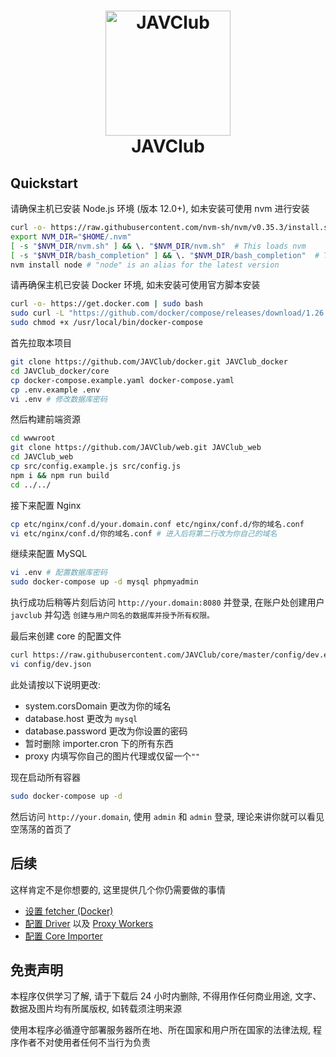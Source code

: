 <h1 align="center">
  <img src="https://github.com/JAVClub/core/raw/master/docs/logo.png" alt="JAVClub" width="200">
  <br>JAVClub</br>
</h1>

## Quickstart

请确保主机已安装 Node.js 环境 (版本 12.0+), 如未安装可使用 nvm 进行安装
```bash
curl -o- https://raw.githubusercontent.com/nvm-sh/nvm/v0.35.3/install.sh | bash
export NVM_DIR="$HOME/.nvm"
[ -s "$NVM_DIR/nvm.sh" ] && \. "$NVM_DIR/nvm.sh"  # This loads nvm
[ -s "$NVM_DIR/bash_completion" ] && \. "$NVM_DIR/bash_completion"  # This loads nvm bash_completion
nvm install node # "node" is an alias for the latest version
```

请再确保主机已安装 Docker 环境, 如未安装可使用官方脚本安装
```bash
curl -o- https://get.docker.com | sudo bash
sudo curl -L "https://github.com/docker/compose/releases/download/1.26.2/docker-compose-$(uname -s)-$(uname -m)" -o /usr/local/bin/docker-compose
sudo chmod +x /usr/local/bin/docker-compose
```

首先拉取本项目
```bash
git clone https://github.com/JAVClub/docker.git JAVClub_docker
cd JAVClub_docker/core
cp docker-compose.example.yaml docker-compose.yaml
cp .env.example .env
vi .env # 修改数据库密码
```

然后构建前端资源
```bash
cd wwwroot
git clone https://github.com/JAVClub/web.git JAVClub_web
cd JAVClub_web
cp src/config.example.js src/config.js
npm i && npm run build
cd ../../
```

接下来配置 Nginx
```bash
cp etc/nginx/conf.d/your.domain.conf etc/nginx/conf.d/你的域名.conf
vi etc/nginx/conf.d/你的域名.conf # 进入后将第二行改为你自己的域名
```

继续来配置 MySQL
```bash
vi .env # 配置数据库密码
sudo docker-compose up -d mysql phpmyadmin
```
执行成功后稍等片刻后访问 `http://your.domain:8080` 并登录, 在账户处创建用户 `javclub` 并勾选 `创建与用户同名的数据库并授予所有权限。`

最后来创建 core 的配置文件
```bash
curl https://raw.githubusercontent.com/JAVClub/core/master/config/dev.example.json > config/dev.json
vi config/dev.json
```
此处请按以下说明更改:
- system.corsDomain 更改为你的域名
- database.host 更改为 `mysql`
- database.password 更改为你设置的密码
- 暂时删除 importer.cron 下的所有东西
- proxy 内填写你自己的图片代理或仅留一个`""`

现在启动所有容器
```bash
sudo docker-compose up -d
```
然后访问 `http://your.domain`, 使用 `admin` 和 `admin` 登录, 理论来讲你就可以看见空荡荡的首页了

## 后续
这样肯定不是你想要的, 这里提供几个你仍需要做的事情
- [设置 fetcher (Docker)](https://github.com/JAVClub/docker/tree/master/fetcher)
- [配置 Driver](https://github.com/JAVClub/core#配置文件) 以及 [Proxy Workers](https://github.com/JAVClub/workers)
- [配置 Core Importer](https://github.com/JAVClub/core#配置)

## 免责声明

本程序仅供学习了解, 请于下载后 24 小时内删除, 不得用作任何商业用途, 文字、数据及图片均有所属版权, 如转载须注明来源

使用本程序必循遵守部署服务器所在地、所在国家和用户所在国家的法律法规, 程序作者不对使用者任何不当行为负责
